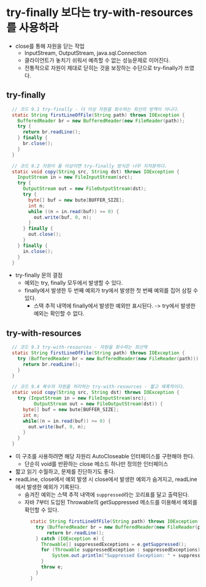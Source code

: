 # try-finally 보다는 try-with-resources를 사용하라
- close를 통해 자원을 닫는 작업
  - InputStream, OutputStream, java.sql.Connection
  - 클라이언트가 놓치기 쉬워서 예측할 수 없는 성능문제로 이어진다.
  - 전통적으로 자원이 제대로 닫히는 것을 보장하는 수단으로 try-finally가 쓰였다.

## try-finally
```java
  // 코드 9.1 try-finally - 더 이상 자원을 회수하는 최선의 방책이 아니다.
  static String firstLineOfFile(String path) throws IOException {
    BufferedReader br = new BufferedReader(new FileReader(path));
    try {
      return br.readLine();
    } finally {
      br.close();
    }
  }
```
```java
  // 코드 9.2 자원이 둘 이상이면 try-finally 방식은 너무 지저분하다.
  static void copy(String src, String dst) throws IOException {
    InputStream in = new FileInputStream(src);
    try {
      OutputStream out = new FileOutputStream(dst);
      try {
        byte[] buf = new bute[BUFFER_SIZE];
        int n;
        while ((n = in.read(buf)) >= 0) {
          out.write(buf, 0, n);
        }
      } finally {
        out.close();
      }
    } finally {
      in.close();
    }
  }
```
- try-finally 문의 결점
  - 예외는 try, finally 모두에서 발생할 수 있다.
  - finally에서 발생한 두 번째 예외가 try에서 발생한 첫 번째 예외를 집어 삼킬 수 있다.
    - 스택 추적 내역에 finally에서 발생한 예외만 표시된다. -> try에서 발생한 예외는 확인할 수 없다.

## try-with-resources
```java
  // 코드 9.3 try-with-resources - 자원을 회수하는 최선책
  static String firstLineOfFile(String path) throws IOException {
    try (BufferedReader br = new BufferedReader(new FileReader(path))) {
      return br.readLine();
    }
  }
```
```java
  // 코드 9.4 복수의 자원을 처리하는 try-with-resources - 짧고 매혹적이다.
  static void copy(String src, String dst) throws IOException {
    try (InputStream in = new FileInputStream(src);
          OutputStream out = new FileOutputStream(dst)) {
      byte[] buf = new bute[BUFFER_SIZE];
      int n;
      while((n = in.read(buf)) >= 0) {
        out.write(buf, 0, n);
      }
    }
  }
```
- 이 구조를 사용하려면 해당 자원리 AutoCloseable 인터페이스를 구현해야 한다.
  - 단순히 void를 반환하는 close 메소드 하나만 정의한 인터페이스
- 짧고 읽기 수월하고, 문제를 진단하기도 좋다.
- readLine, close에서 예외 발생 시 close에서 발생한 예외가 숨겨지고, readLine에서 발생한 예외가 기록된다.
  - 숨겨진 예외는 스택 추적 내역에 `suppressed`라는 꼬리표를 달고 출력된다.
  - 자바 7부터 도입된 Throwable의 getSuppressed 메소드를 이용해서 예외를 확인할 수 있다.
    ```java
      static String firstLineOfFile(String path) throws IOException {
        try (BufferedReader br = new BufferedReader(new FileReader(path))) {
            return br.readLine();
        } catch (IOException e) {
          Throwable[] suppressedExceptions = e.getSuppressed();
          for (Throwable suppressedException : suppressedExceptions) {
              System.out.println("Suppressed Exception: " + suppressedException);
          }
          throw e;
        }
      }
    ```
